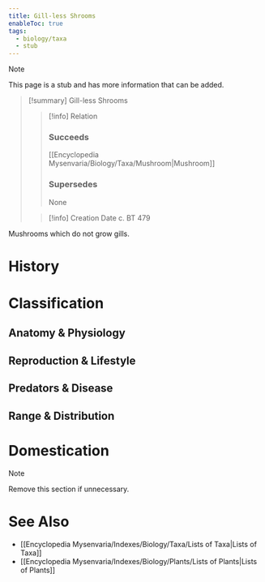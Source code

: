 ```yaml
---
title: Gill-less Shrooms
enableToc: true
tags:
  - biology/taxa
  - stub
---
```


> [!note]
> This page is a stub and has more information that can be added.

> [!summary] Gill-less Shrooms
> > [!info] Relation
> > ### Succeeds
> > [[Encyclopedia Mysenvaria/Biology/Taxa/Mushroom|Mushroom]]
> > ### Supersedes
> > None
>
> > [!info] Creation Date
> > c. BT 479

Mushrooms which do not grow gills.
# History

# Classification
## Anatomy & Physiology

## Reproduction & Lifestyle

## Predators & Disease

## Range & Distribution

# Domestication

> [!note]
> Remove this section if unnecessary.
# See Also
- [[Encyclopedia Mysenvaria/Indexes/Biology/Taxa/Lists of Taxa|Lists of Taxa]]
- [[Encyclopedia Mysenvaria/Indexes/Biology/Plants/Lists of Plants|Lists of Plants]]